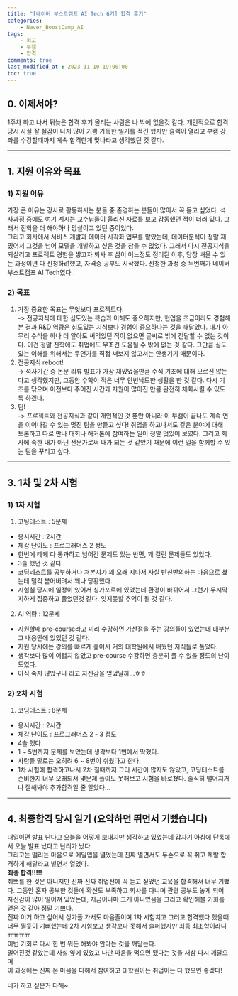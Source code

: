 ```yaml
---
title: "[네이버 부스트캠프 AI Tech 6기] 합격 후기"
categories:       
    - Naver_BoostCamp_AI
tags:           
    - 회고
    - 부캠
    - 합격
comments: true
last_modified_at : 2023-11-10 19:00:00
toc: true
---
```


## 0. 이제서야?

1주차 하고 나서 뒤늦은 합격 후기 올리는 사람은 나 밖에 없을것 같다. 개인적으로 합격 당시 사실 잘 실감이 나지 않아 기쁨 가득한 일기를 적긴 했지만 슬랙이 열리고 부캠 강좌를 수강할때까지 계속 합격한게 맞나라고 생각했던 것 같다.

---

## 1. 지원 이유와 목표

### 1) 지원 이유
가장 큰 이유는 강사로 활동하시는 분들 중 존경하는 분들이 많아서 꼭 듣고 싶었다. 석사과정 중에도 여기 계시는 교수님들이 올리신 자료를 보고 감동했던 적이 더러 있다. 그래서 진학을 더 해야하나 망설이고 있던 중이었다.
<br>
그리고 회사에서 서비스 개발과 데이터 시각화 업무를 맡았는데, 데이터분석이 정말 재밌어서 그것을 넘어 모델을 개발하고 싶은 것을 참을 수 없었다. 그래서 다시 전공지식을 되살리고 프로젝트 경험을 쌓고자 퇴사 후 삶이 어느정도 정리된 이후, 당장 배울 수 있는 과정이면 다 신청하려했고, 자격증 공부도 시작했다. 신청한 과정 중 두번째가 네이버 부스트캠프 AI Tech였다.
<br>

### 2) 목표

1. 가장 중요한 목표는 무엇보다 프로젝트다.<br>
-> 전공지식에 대한 심도있는 복습과 이해도 중요하지만, 현업을 조금이라도 경험해본 결과 R&D 역량은 심도있는 지식보다 경험이 중요하다는 것을 깨달았다. 내가 아무리 수식을 하나 더 알아도 써먹었던 적이 없으면 글씨로 밖에 전달할 수 없는 것이다. 이건 정말 진학에도 취업에도 무조건 도움될 수 밖에 없는 것 같다. 그만큼 심도있는 이해를 위해서는 무언가를 직접 써보지 않고서는 안생기기 때문이다.
2. 전공지식 reboot!<br>
-> 석사기간 중 논문 리뷰 발표가 가장 재밌었을만큼 수식 기초에 대해 모르진 않는다고 생각했지만, 그동안 수학이 적은 너무 안빈낙도한 생활을 한 것 같다. 다시 기초를 닦으며 이전보다 주어진 시간과 자원이 많아진 만큼 완전히 체화시킬 수 있도록 하겠다.
3. 팀!<br>
-> 프로젝트와 전공지식과 같이 개인적인 것 뿐만 아니라 이 부캠이 끝나도 계속 연을 이어나갈 수 있는 멋진 팀을 만들고 싶다! 취업을 하고나서도 같은 분야에 대해 토론하고 따로 만나 대회나 해커톤에 참여하는 일이 정말 멋있어 보였다. 그리고 회사에 속한 내가 아닌 전문가로써 내가 되는 것 같았기 때문에 이런 일을 함께할 수 있는 팀을 꾸리고 싶다.

---

## 3. 1차 및 2차 시험

### 1) 1차 시험
1. 코팅테스트 : 5문제
- 응시시간 : 2시간
- 체감 난이도 : 프로그래머스 2 정도
- 한번에 테케 다 통과하고 넘어간 문제도 있는 반면, 꽤 걸린 문제들도 있었다.
- 3솔 했던 것 같다.
- 코딩테스트를 공부하거나 쳐본지가 꽤 오래 지나서 사실 반신반의하는 마음으로 쳤는데 덜컥 붙어버려서 꽤나 당황했다.
- 시험칠 당시에 일정이 있어서 싱가포르에 있었는데 환경이 바뀌어서 그런가 무지막지하게 집중하고 풀었던것 같다. 잊지못할 추억이 될 것 같다.
2. AI 역량 : 12문제
- 지원할때 pre-course라고 미리 수강하면 가산점을 주는 강의들이 있었는데 대부분 그 내용안에 있었던 것 같다.
- 지원 당시에는 강의를 빠르게 훑어서 거의 대학원에서 배웠던 지식들로 풀었다.
- 생각보다 많이 어렵지 않았고 pre-course 수강하면 충분히 풀 수 있을 정도의 난이도였다.
- 아직 죽지 않았구나 라고 자신감을 얻었달까...ㅎㅎ


### 2) 2차 시험
1. 코딩테스트 : 8문제
- 응시시간 : 2시간
- 체감 난이도 : 프로그래머스 2 - 3 정도
- 4솔 했다.
- 1 ~ 5번까지 문제를 보았는데 생각보다 1번에서 막혔다.
- 사람들 말로는 오히려 6 ~ 8번이 쉬웠다고 한다.
- 1차 시험에 합격하고나서 2차 칠때까지 그리 시간이 많지도 않았고, 코딩테스트를 준비한지 너무 오래되서 몇문제 풀이도 못해보고 시험을 바로쳤다. 솔직히 떨어지거나 잘해봐야 추가합격일 줄 알았다...

---
## 4. 최종합격 당시 일기 (요약하면 뛰면서 기뻤습니다)

내일이면 발표 난다고 오늘을 어떻게 보내지만 생각하고 있었는데 갑자기 아침에 단톡에서 오늘 발표 났다고 난리가 났다.<br>
그리고는 떨리는 마음으로 메일앱을 열었는데 진짜 열면서도 두손으로 꼭 쥐고 제발 합격하게 해달라고 빌면서 열었다.
<br>
**최종 합격!!!!!**
<br>
취뽀를 한 것은 아니지만 진짜 진짜 취업전에 꼭 듣고 싶었던 교육을 합격해서 너무 기뻤다.
그동안 혼자 공부한 것들에 확신도 부족하고 회사를 다니며 관련 공부도 놓게 되어 자신감이 많이 떨어져 있었는데,  지금이나마 그게 아니였음을 그리고 확인해볼 기회를 얻은 것 같아 정말 기쁘다.
<br>
진짜 이거 하고 싶어서 싱가폴 가서도 마음졸이며 1차 시험치고
그러고 합격했다 했을때 너무 뛸듯이 기뻐했는데
2차 시험보고 생각보다 못해서 슬퍼했지만
최종 최초합이라니ㅠㅠㅠㅠ
<br>
이번 기회로 다시 한 번 뭐든 해봐야 안다는 것을 깨닫는다.<br>
멀어진것 같았는데 사실 옆에 있었고 나만 마음을 먹으면 됐다는 것을 새삼 다시 깨달으며<br>
이 과정에는 진짜 온 마음을 다해서 참여하고 대학원이든 취업이든 다 했으면 좋겠다!

네가 하고 싶은거 다해~